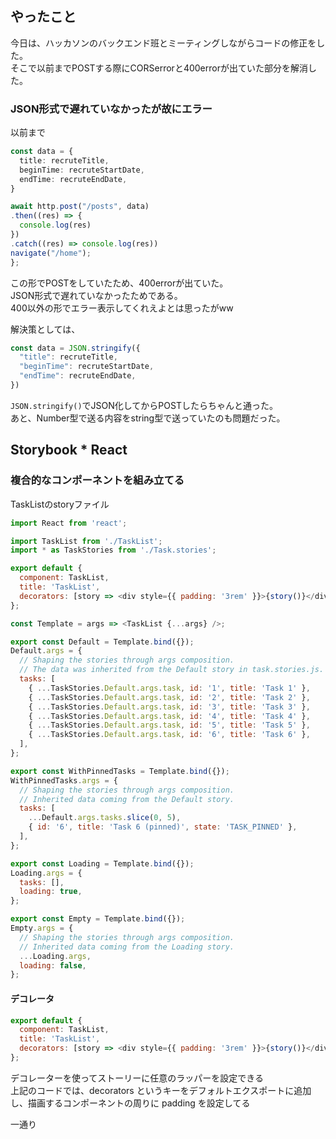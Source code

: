 ## やったこと
今日は、ハッカソンのバックエンド班とミーティングしながらコードの修正をした。  
そこで以前までPOSTする際にCORSerrorと400errorが出ていた部分を解消した。  

### JSON形式で遅れていなかったが故にエラー
以前まで
```ts
const data = {
  title: recruteTitle,
  beginTime: recruteStartDate,
  endTime: recruteEndDate,
}

await http.post("/posts", data)
.then((res) => {
  console.log(res)
})
.catch((res) => console.log(res))
navigate("/home");
};
```
この形でPOSTをしていたため、400errorが出ていた。  
JSON形式で遅れていなかったためである。  
400以外の形でエラー表示してくれえよとは思ったがww  

解決策としては、
```ts
const data = JSON.stringify({
  "title": recruteTitle,
  "beginTime": recruteStartDate,
  "endTime": recruteEndDate,
})
```
`JSON.stringify()`でJSON化してからPOSTしたらちゃんと通った。  
あと、Number型で送る内容をstring型で送っていたのも問題だった。  


## Storybook * React
### 複合的なコンポーネントを組み立てる

TaskListのstoryファイル  
```js
import React from 'react';

import TaskList from './TaskList';
import * as TaskStories from './Task.stories';

export default {
  component: TaskList,
  title: 'TaskList',
  decorators: [story => <div style={{ padding: '3rem' }}>{story()}</div>],
};

const Template = args => <TaskList {...args} />;

export const Default = Template.bind({});
Default.args = {
  // Shaping the stories through args composition.
  // The data was inherited from the Default story in task.stories.js.
  tasks: [
    { ...TaskStories.Default.args.task, id: '1', title: 'Task 1' },
    { ...TaskStories.Default.args.task, id: '2', title: 'Task 2' },
    { ...TaskStories.Default.args.task, id: '3', title: 'Task 3' },
    { ...TaskStories.Default.args.task, id: '4', title: 'Task 4' },
    { ...TaskStories.Default.args.task, id: '5', title: 'Task 5' },
    { ...TaskStories.Default.args.task, id: '6', title: 'Task 6' },
  ],
};

export const WithPinnedTasks = Template.bind({});
WithPinnedTasks.args = {
  // Shaping the stories through args composition.
  // Inherited data coming from the Default story.
  tasks: [
    ...Default.args.tasks.slice(0, 5),
    { id: '6', title: 'Task 6 (pinned)', state: 'TASK_PINNED' },
  ],
};

export const Loading = Template.bind({});
Loading.args = {
  tasks: [],
  loading: true,
};

export const Empty = Template.bind({});
Empty.args = {
  // Shaping the stories through args composition.
  // Inherited data coming from the Loading story.
  ...Loading.args,
  loading: false,
};
```

#### デコレータ
```js
export default {
  component: TaskList,
  title: 'TaskList',
  decorators: [story => <div style={{ padding: '3rem' }}>{story()}</div>],
};
```
デコレーターを使ってストーリーに任意のラッパーを設定できる  
上記のコードでは、decorators というキーをデフォルトエクスポートに追加し、描画するコンポーネントの周りに padding を設定してる  

一通り
